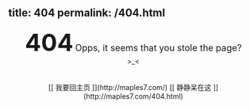title: 404
permalink: /404.html
---

<center><b><font size="10">404</font></b>
<font size="4">Opps, it seems that you stole the page?</font><br/>>_<</center>
<br /><br />
<center>[[ 我要回主页 ]](http://maples7.com/)
[[ 静静呆在这 ]](http://maples7.com/404.html)</center>
